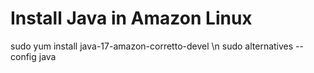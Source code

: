 # Install Java in Amazon Linux
   sudo yum install java-17-amazon-corretto-devel \n
   sudo alternatives --config java
 

